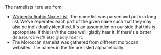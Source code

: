 The namelists here are from;

- [Wikipedia Arabic Name List](https://en.wikipedia.org/wiki/List_of_Arabic_given_names).
The name list was parsed and put in a long list. We've seperated each part of the given name
such that they may also be individually identified. It's an assumption on our side that this
is appropriate, if this isn't the case we'll gladly hear it. If there's a better datasource
we'll also gladly hear it.
- The Moroccan namelist was gathered from different moroccan websites.
The names in the file are listed alphabetically.
